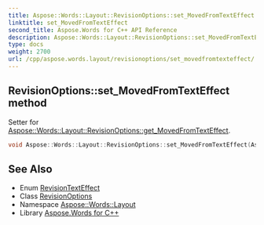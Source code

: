 ```yaml
---
title: Aspose::Words::Layout::RevisionOptions::set_MovedFromTextEffect method
linktitle: set_MovedFromTextEffect
second_title: Aspose.Words for C++ API Reference
description: Aspose::Words::Layout::RevisionOptions::set_MovedFromTextEffect method. Setter for Aspose::Words::Layout::RevisionOptions::get_MovedFromTextEffect in C++.
type: docs
weight: 2700
url: /cpp/aspose.words.layout/revisionoptions/set_movedfromtexteffect/
---
```

## RevisionOptions::set_MovedFromTextEffect method


Setter for [Aspose::Words::Layout::RevisionOptions::get_MovedFromTextEffect](../get_movedfromtexteffect/).

```cpp
void Aspose::Words::Layout::RevisionOptions::set_MovedFromTextEffect(Aspose::Words::Layout::RevisionTextEffect value)
```

## See Also

* Enum [RevisionTextEffect](../../revisiontexteffect/)
* Class [RevisionOptions](../)
* Namespace [Aspose::Words::Layout](../../)
* Library [Aspose.Words for C++](../../../)
